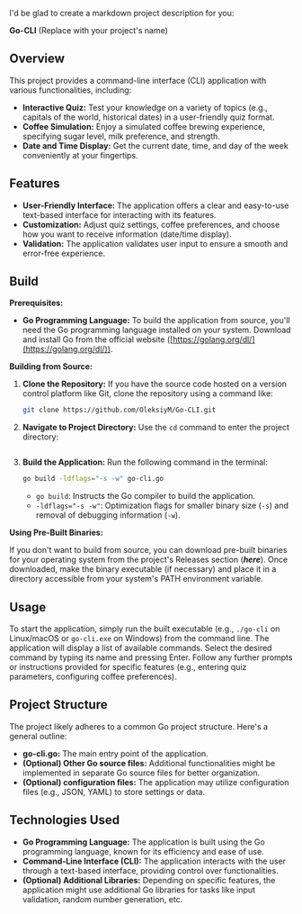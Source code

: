 I'd be glad to create a markdown project description for you:

**Go-CLI** (Replace with your project's name)

## Overview

This project provides a command-line interface (CLI) application with various functionalities, including:

* **Interactive Quiz:** Test your knowledge on a variety of topics (e.g., capitals of the world, historical dates) in a user-friendly quiz format.
* **Coffee Simulation:** Enjoy a simulated coffee brewing experience, specifying sugar level, milk preference, and strength.
* **Date and Time Display:** Get the current date, time, and day of the week conveniently at your fingertips.

## Features

* **User-Friendly Interface:** The application offers a clear and easy-to-use text-based interface for interacting with its features.
* **Customization:** Adjust quiz settings, coffee preferences, and choose how you want to receive information (date/time display).
* **Validation:** The application validates user input to ensure a smooth and error-free experience.

## Build

**Prerequisites:**

* **Go Programming Language:** To build the application from source, you'll need the Go programming language installed on your system. Download and install Go from the official website ([https://golang.org/dl/](https://golang.org/dl/)).

**Building from Source:**

1. **Clone the Repository:** If you have the source code hosted on a version control platform like Git, clone the repository using a command like:

   ```bash
   git clone https://github.com/OleksiyM/Go-CLI.git
   ```

2. **Navigate to Project Directory:** Use the `cd` command to enter the project directory:

   ```bashGo-CLIyour-project-repository
   ```

3. **Build the Application:** Run the following command in the terminal:

   ```bash
   go build -ldflags="-s -w" go-cli.go
   ```

    - `go build`: Instructs the Go compiler to build the application.
    - `-ldflags="-s -w"`: Optimization flags for smaller binary size (`-s`) and removal of debugging information (`-w`).

**Using Pre-Built Binaries:**

If you don't want to build from source, you can download pre-built binaries for your operating system from the project's Releases section (___here___). Once downloaded, make the binary executable (if necessary) and place it in a directory accessible from your system's PATH environment variable.

## Usage

To start the application, simply run the built executable (e.g., `./go-cli` on Linux/macOS or `go-cli.exe` on Windows) from the command line. The application will display a list of available commands. Select the desired command by typing its name and pressing Enter. Follow any further prompts or instructions provided for specific features (e.g., entering quiz parameters, configuring coffee preferences).

## Project Structure

The project likely adheres to a common Go project structure. Here's a general outline:

- **go-cli.go:** The main entry point of the application.
- **(Optional) Other Go source files:** Additional functionalities might be implemented in separate Go source files for better organization.
- **(Optional) configuration files:** The application may utilize configuration files (e.g., JSON, YAML) to store settings or data.

## Technologies Used

* **Go Programming Language:** The application is built using the Go programming language, known for its efficiency and ease of use.
* **Command-Line Interface (CLI):** The application interacts with the user through a text-based interface, providing control over functionalities.
* **(Optional) Additional Libraries:** Depending on specific features, the application might use additional Go libraries for tasks like input validation, random number generation, etc.
